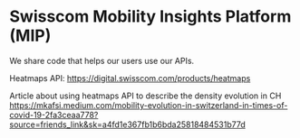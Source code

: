 # Swisscom Mobility Insights Platform (MIP)

We share code that helps our users use our APIs. 

Heatmaps API: https://digital.swisscom.com/products/heatmaps

Article about using heatmaps API to describe the density evolution in CH https://mkafsi.medium.com/mobility-evolution-in-switzerland-in-times-of-covid-19-2fa3ceaa778?source=friends_link&sk=a4fd1e367fb1b6bda25818484531b77d
